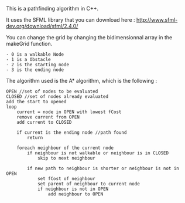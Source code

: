 This is a pathfinding algorithm in C++.

It uses the SFML library that you can download here : http://www.sfml-dev.org/download/sfml/2.4.0/

You can change the grid by changing the bidimensionnal array in the makeGrid function.

    - 0 is a walkable Node
    - 1 is a Obstacle
    - 2 is the starting node
    - 3 is the ending node

The algorithm used is the A* algorithm, which is the following :

    OPEN //set of nodes to be evaluated
    CLOSED //set of nodes already evaluated
    add the start to opened
    loop
        current = node in OPEN with lowest fCost
        remove current from OPEN
        add current to CLOSED

        if current is the ending node //path found
            return

        foreach neighbour of the current node
            if neighbour is not walkable or neighbour is in CLOSED
                skip to next neighbour

            if new path to neighbour is shorter or neighbour is not in OPEN
                set fCost of neighbour
                set parent of neighbour to current node
                if neighbour is not in OPEN
                    add neighbour to OPEN
